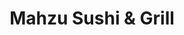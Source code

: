 ---
layout: place
title: Mahzu Sushi & Grill
permalink: /florida/gainesville/mahzu-sushi-grill.html
stateAbbr: FL
stateName: Florida
cityName: Gainesville
seo:
  type: restaurant
  links: https://mahzusushi.com/
place_id: ChIJQ7mHV9ui6IgRhfIJHwKCyaY
photos:
  - name: >-
      places/ChIJQ7mHV9ui6IgRhfIJHwKCyaY/photos/AeeoHcK87rtneUnlENggyRCjCeN2KjC5ZWxUFWzCGOlL-rHMC7ehaWffgjj68WeYI1cdqfiO8T7cCWx62WjfAJqHLq5giRHWVolq3NNWbeJdUoTSI1KiZ0Cbia-xwChiNWbRLKPtANfkYswSjXrp3evwQq5lib-IAfVcYPdUf_V_VrZnDC9P6M9wMh29-QZjydJ9GbjjkL3VtKt9aHMwE-ct3cnp6VWghj1Q8_CIlpBbVjT9G_12zGOCtWM3eVQqNDM4UUMAk55LZWW3a0d8LPZLMFzVJZZorLbTQDcQdz_1wGPfqLy1qloDqtWcdXaDCHN3kstx9iUdfCNzEPG3ug3iRfiH9uw0ZFsTgOAVNGg4quZAVk4jRiDsfsj7Ve_PgFDqG8IByg77rd62bIhgxPFJyMeCupcmk1ounCxhKRvpE-tVXMk
    widthPx: 4800
    heightPx: 3600
    authorAttributions:
      - displayName: Binhong Shi
        uri: https://maps.google.com/maps/contrib/117399459422304012831
        photoUri: >-
          https://lh3.googleusercontent.com/a-/ALV-UjWS3nfLGuno5zZwx1I0ZctYkCobYey_nmUiE4lz3stdpZNbZdgV=s100-p-k-no-mo
    flagContentUri: >-
      https://www.google.com/local/imagery/report/?cb_client=maps_api_places.places_api&image_key=!1e10!2sCIHM0ogKEICAgIDf3rLyuQE&hl=en-US
    googleMapsUri: >-
      https://www.google.com/maps/place//data=!3m4!1e2!3m2!1sCIHM0ogKEICAgIDf3rLyuQE!2e10!4m2!3m1!1s0x88e8a2db5787b943:0xa6c982021f09f285
  - name: >-
      places/ChIJQ7mHV9ui6IgRhfIJHwKCyaY/photos/AeeoHcJA3-c6mgkhpPkjctIZ-YvBZykPflCTRdsNFrlB7XZnKRTomDbiU0vuAg4KBus-i_rIYDnlWL3A41BZiOd4AYC5B7nR2RXa-yoRdCBt2toZ9isBQsM5HuLGqG8SeyoyjGI7Rz-ur5IHdA7PYXl9uFB4ZIMge-IvI5lfsKQy0c9BFPVTkDvIZNgoECW58KdzOxAeuOYvq7o0YjB2griQqyA4D2eLDR0uGra30qgDF4KyiIxgQNiZkGiU9UKg4ZvJLE9eJZIFnjE9kIWLMuPTo35AT8uYbUnppexEV7UdUkNIig5ehf0-pQwmn7kxM7yH4POBen3vAQbn_VyvC9Nbu_j2YL2s52KV-Qifi_Osdmi-sScHHlwht3wcSYioaJZdjhywqJ87rW9hqPA90KAIT7_LA_lynFdIu99Rueyuf9x9IMlp
    widthPx: 4800
    heightPx: 3600
    authorAttributions:
      - displayName: Naveen Siddiqui
        uri: https://maps.google.com/maps/contrib/104336836514861354164
        photoUri: >-
          https://lh3.googleusercontent.com/a-/ALV-UjWk_VA_-zbAPmPp7CJjTBZ2khbrwI7qubSIgjKMH5nD_H1fCK64hw=s100-p-k-no-mo
    flagContentUri: >-
      https://www.google.com/local/imagery/report/?cb_client=maps_api_places.places_api&image_key=!1e10!2sCIHM0ogKEICAgMCAyaWoyAE&hl=en-US
    googleMapsUri: >-
      https://www.google.com/maps/place//data=!3m4!1e2!3m2!1sCIHM0ogKEICAgMCAyaWoyAE!2e10!4m2!3m1!1s0x88e8a2db5787b943:0xa6c982021f09f285
  - name: >-
      places/ChIJQ7mHV9ui6IgRhfIJHwKCyaY/photos/AeeoHcJKw_XyWGSG9Lqpny1p8YkM0w3abWMyyB28Yq0FtnWtdkm1DYb0Z7yieqysQm5fNC69afaoG-UqwQffhn3w5wpHYRi0N6sKzFbrB2zKq0_Tl4hB--ZsxJjRqjFzQf5I91AUCDFKNen6hs5h5BFLBRU_63rb1Rl9Uk4PkwT3rNqztFbiuHHqN_xh_xxJ6EQncKI9AJBPXjcxHxFk6QRyH4S3x2HuFN_gUKdp4hd3np6klaRpes2VAwTNQfMWWYjAPnw2gsqjxG2KYyU0gf2oR5ev_Ncxgxk4rXGolNfdqjUETclnpubDezrc39JQDDmQqxx9ckdbbYxmwaZpeqNn5WkIw4Qf4Cl23yY7CTtRJTjmWZHDebVl6ApFLjx6RFLMkD8NQOpo9-sy4QOWjmC4JCSMmN321yOkKq98QzebtJub1LU
    widthPx: 4032
    heightPx: 3024
    authorAttributions:
      - displayName: Binhong Shi
        uri: https://maps.google.com/maps/contrib/117399459422304012831
        photoUri: >-
          https://lh3.googleusercontent.com/a-/ALV-UjWS3nfLGuno5zZwx1I0ZctYkCobYey_nmUiE4lz3stdpZNbZdgV=s100-p-k-no-mo
    flagContentUri: >-
      https://www.google.com/local/imagery/report/?cb_client=maps_api_places.places_api&image_key=!1e10!2sCIHM0ogKEICAgIC7zZOdhwE&hl=en-US
    googleMapsUri: >-
      https://www.google.com/maps/place//data=!3m4!1e2!3m2!1sCIHM0ogKEICAgIC7zZOdhwE!2e10!4m2!3m1!1s0x88e8a2db5787b943:0xa6c982021f09f285
  - name: >-
      places/ChIJQ7mHV9ui6IgRhfIJHwKCyaY/photos/AeeoHcJsOIrypu5Dc5yRezRG5fq6Oq4jaEsoB_6CItwdI0oKXW6t_pTyabrI62Ej7g4Ga0qRHX3bdLnA_PDBc19AE1kLYeFBvh-BcZQtMQf4uWXSgQhAtJGSju7bW-js4DqApuo7bPRFnTCeOyluj2Q6fMI5eV8dhvjhSgaghoTwLNdmN3lX9TpcYchjRIw9CmZDQyaceC541FXEN_5NIX2N5BrfBXG9P_y6H50uHHB6NBZJIOiPGBGH8qUrhR9EVFlW6rqymNhW6Nnl7ziz6b5-NJP12fH4wjrCMHa9r7YenbmKUY0d__mINmWk-cUzeK3DYzk3qtTF_oCe0FjEOL_xpnAMKV-Xz-Qul3ISMfqVoZ0y-hc0T2glpmfT7icxyuRtGvJlgDfKn6g45isUqymiX3DotF4-SyoPQYTJQJw_f7vLDA
    widthPx: 3024
    heightPx: 4032
    authorAttributions:
      - displayName: Priscilla Stout
        uri: https://maps.google.com/maps/contrib/103916987749667391284
        photoUri: >-
          https://lh3.googleusercontent.com/a-/ALV-UjUHUMs0W0ZzlbxL1YXFaUtTLO8jCzsnTbcuEpiOSL1nor2aD7tp=s100-p-k-no-mo
    flagContentUri: >-
      https://www.google.com/local/imagery/report/?cb_client=maps_api_places.places_api&image_key=!1e10!2sCIHM0ogKEICAgIC_xLuETw&hl=en-US
    googleMapsUri: >-
      https://www.google.com/maps/place//data=!3m4!1e2!3m2!1sCIHM0ogKEICAgIC_xLuETw!2e10!4m2!3m1!1s0x88e8a2db5787b943:0xa6c982021f09f285
  - name: >-
      places/ChIJQ7mHV9ui6IgRhfIJHwKCyaY/photos/AeeoHcKuys8lp7zIXH2D2AxK2M15GkIrsYsbAOWwRXm43E3NqmTxv66_OmuGkx-KPpuJXBVJPUFRVGg7YKcg84eZBe8te1shB_cUm96hJrOtsGEOxSv0BCQuTd0_28NZGGstTkn6i1GWqQ3LaoXaKWYe23gT0CPuRnVT671uhFU3J2LC6bw03MQk7ORg2cEXws2cpTB0UHe5cGdv2Tpgr-9QsuUONsZy7jd5TjVE6tru1VNXmst1GyrjGg29-I-XnN2oMBBMZswRNWquctGLHSwUGEFrS5muU-kn48H_806PxLeuudndCwfTzhdsaxrcp8mUN6EpFWG3DzfkfBC4ioHSKOp3AB9B-iGmQgJoBwVYmITlQwn21gIfOHuRnNp_y3_Hx4ZQucmALkWbcsa28EpYirmeNsg7_r-u4xY8EPy2xRChkw
    widthPx: 2992
    heightPx: 2992
    authorAttributions:
      - displayName: DM Mendoza
        uri: https://maps.google.com/maps/contrib/116052943329440236802
        photoUri: >-
          https://lh3.googleusercontent.com/a/ACg8ocICntOwBmvdrKjnPupk-_kVX-x2YgMWS3cZczshKjndUwve_w=s100-p-k-no-mo
    flagContentUri: >-
      https://www.google.com/local/imagery/report/?cb_client=maps_api_places.places_api&image_key=!1e10!2sCIHM0ogKEICAgICPsYD9bg&hl=en-US
    googleMapsUri: >-
      https://www.google.com/maps/place//data=!3m4!1e2!3m2!1sCIHM0ogKEICAgICPsYD9bg!2e10!4m2!3m1!1s0x88e8a2db5787b943:0xa6c982021f09f285
  - name: >-
      places/ChIJQ7mHV9ui6IgRhfIJHwKCyaY/photos/AeeoHcJZVaSX43XY-tr73dBFZfsU9bQAVWuJJqIY2XmjmJh9ool3G_OJWqyRJjLsZjL5ohYZturfwXzFYQFMSitsFpLyLAuQRBzgbt9PFQOrEcnVnVUmkfQUlD1g4PfM1uqHsAa44G267XgggNtDEOD1h5t-XQdPUWao520zgUIWDqf9MfM8jqZ9f2KSGziDT1yMNrmyIOcuqKn5LI4bILk60Y64PKxIoqYu3c6k03ERddDnCX-xT1ZqluORbUdgi3JiKKCWMrsw4_mAe5PHOpQlQbAY_pO24U1kfMO23XBCoo0aYpqRMp6B-9pypyI0XkntHWmF9tT822EqWhq_heBwajyXUMegGAtHwCr5C28fD4Ox9-_od7rbKdiGZ3T7lBHGlYSgfb-g63gicUb0yiP9eOPlweyPDTc1qW49sC5sv8ZG97V-
    widthPx: 2992
    heightPx: 2992
    authorAttributions:
      - displayName: DM Mendoza
        uri: https://maps.google.com/maps/contrib/116052943329440236802
        photoUri: >-
          https://lh3.googleusercontent.com/a/ACg8ocICntOwBmvdrKjnPupk-_kVX-x2YgMWS3cZczshKjndUwve_w=s100-p-k-no-mo
    flagContentUri: >-
      https://www.google.com/local/imagery/report/?cb_client=maps_api_places.places_api&image_key=!1e10!2sCIHM0ogKEICAgICPsYD9zgE&hl=en-US
    googleMapsUri: >-
      https://www.google.com/maps/place//data=!3m4!1e2!3m2!1sCIHM0ogKEICAgICPsYD9zgE!2e10!4m2!3m1!1s0x88e8a2db5787b943:0xa6c982021f09f285
  - name: >-
      places/ChIJQ7mHV9ui6IgRhfIJHwKCyaY/photos/AeeoHcI7MDwDzFxqQOzACIb-RYd5UqtKhRYctA-xMc1lawQKkj6MR2ZIW3y0R0N83MD3VOagCnvegLe3b7i_kbOgucw0bQay5JhMdg-zS8tqie0D0CDWq7b6fVTYLBN-XPBw7_GwJaezWT_GYVZkwudv_86jPqPTRFGqljzhtjnIiunqyJRuUhxJ79WKDiv8AgiFGKKapchO7EKNvL_xbqSPaH3al9tarMN3sImQHNyqH7vWqJHWiQUT6y5HW-ZVagdhO-UmJJa4NU_8vX_yijBTIPLB5iMVm1MpmBj_9iI2XyPmbHDr5sqD-xWhwbiKBeNsfg7kDmoSjS-s13TZxEjv-uHPAN7GgzcLeOKsxHkm6m75ggnsvPu_FznxElJlwoIFrAMPWYiYuBTtdNP5ddWAhixjWEkKnaB4-jmQeqd39vCwK4pW
    widthPx: 4080
    heightPx: 3060
    authorAttributions:
      - displayName: Joshua Burkin
        uri: https://maps.google.com/maps/contrib/107234615776868523304
        photoUri: >-
          https://lh3.googleusercontent.com/a-/ALV-UjUedIBaJrfzKbcRLNaM48qfpGqzjTXG4Hc5v6zEvooA6DNYNOcY=s100-p-k-no-mo
    flagContentUri: >-
      https://www.google.com/local/imagery/report/?cb_client=maps_api_places.places_api&image_key=!1e10!2sCIHM0ogKEICAgICfxOjznAE&hl=en-US
    googleMapsUri: >-
      https://www.google.com/maps/place//data=!3m4!1e2!3m2!1sCIHM0ogKEICAgICfxOjznAE!2e10!4m2!3m1!1s0x88e8a2db5787b943:0xa6c982021f09f285
  - name: >-
      places/ChIJQ7mHV9ui6IgRhfIJHwKCyaY/photos/AeeoHcL9qLYXBzNMmV6EbNZTeq_HFQZwyzYzcv5osDI3ZmcF5PEovfA5TfIFkzLwjffHbhfR4YROPrxEkAfHoLQop525BuMCwIRStzw9WOo_s8xX4On_wd2dxeWCcRIJrqYIaq-Kd3KRc0hLIrRkDLzl-DOWUb_rj0OocS_b5pogm-xXy8BQwI4cX9IcEUipP6WTxwrRSaS5JjA-o1J_i8-Cq5w4IbXxtONkcJRjsXQSNjEAtSXYzJDwYQ5a6XOvDTgAXvYL_nltp-W5i-7ty7_qNfQWyzGIKxGsYeHfHFq6ZW4HcpHTEwFjzcPeDgbdVw8U7FIg9EHK1kAnNPhxd0qYFBJ3AWg7ukQyiruqFHS56C642HT_Ah8wTYJMolsjVmiYqRCxJKhTMlMkKRh4yFUkt5mjDj5R7i9lFPXnUlr-As85rQ
    widthPx: 4000
    heightPx: 2252
    authorAttributions:
      - displayName: Coycoy B.
        uri: https://maps.google.com/maps/contrib/114515316199491777715
        photoUri: >-
          https://lh3.googleusercontent.com/a-/ALV-UjX9zkvmG00mIXW1R5rfwSPC_q7616M7IGP_E3JZdRJSEtw8FnXk=s100-p-k-no-mo
    flagContentUri: >-
      https://www.google.com/local/imagery/report/?cb_client=maps_api_places.places_api&image_key=!1e10!2sCIHM0ogKEICAgIDn4ae6fQ&hl=en-US
    googleMapsUri: >-
      https://www.google.com/maps/place//data=!3m4!1e2!3m2!1sCIHM0ogKEICAgIDn4ae6fQ!2e10!4m2!3m1!1s0x88e8a2db5787b943:0xa6c982021f09f285
  - name: >-
      places/ChIJQ7mHV9ui6IgRhfIJHwKCyaY/photos/AeeoHcJ1QieCHAqbI59rxy7qV_NIbtCnanwz_d0UIH6oSCSliTH1SOO0Djg9ZbVpEMyx00L9wKkKLZ30jJ6ITSlV5MiTDhwAPJEWtdrKQM2cF4voUXPeFsw2OT5mY_eK7W9ai7NF-aIM8ssG2N9otaRPIID04RXwUrDtVUbzV0op954L5T-6s2Ud2Yf4d0hMR5Vn-kRDA6FTUUdcmZruu_t-UV8SeqgtYEx6RqFjRnirZpP8FEr8KIX4oi4P2GodwB7ygNpo_v3rY-zezKaIKwvihV1CITZtIeOh4Z5LrtAE8DL8-YYkwgJ_HN7lAiI06I44C3U-g8x4myDn3TFu7-2vCHlVtidNQtz0auzD_yt2dpkP61TzdByaFcc3j38Od19_4TVLpZ19Bm_z2_iCtD49MiEXctV1dzMYnfDY-sX-HsSJvEem
    widthPx: 4000
    heightPx: 2252
    authorAttributions:
      - displayName: Coycoy B.
        uri: https://maps.google.com/maps/contrib/114515316199491777715
        photoUri: >-
          https://lh3.googleusercontent.com/a-/ALV-UjX9zkvmG00mIXW1R5rfwSPC_q7616M7IGP_E3JZdRJSEtw8FnXk=s100-p-k-no-mo
    flagContentUri: >-
      https://www.google.com/local/imagery/report/?cb_client=maps_api_places.places_api&image_key=!1e10!2sCIHM0ogKEICAgIDn4aex4AE&hl=en-US
    googleMapsUri: >-
      https://www.google.com/maps/place//data=!3m4!1e2!3m2!1sCIHM0ogKEICAgIDn4aex4AE!2e10!4m2!3m1!1s0x88e8a2db5787b943:0xa6c982021f09f285
  - name: >-
      places/ChIJQ7mHV9ui6IgRhfIJHwKCyaY/photos/AeeoHcK0HHqKQloc02AJWP_7yWFIX8CMsE_xmrEl_docaYH-YBs5wdDdVii8F8TbVfpY-OMLQhlSGktwmdZWcMM_L-wQcuPIOXKpaKiH3rtvq86s7EnIidMHRnf-JIGDIensAu-mU_UW1oWoGRrsrZ815wxfLozHJxX5qZwvxT9YBD8OHqm4yvmzqBnonnke5bPGkJbzODueLD52YOVjprGxfl3tms9w0Y-XELwfr1xXcyO82tVqEXZkS8rfSPUxRktFARvpTtQcy6ZnybOXpGp1gHlYmWPurLIZQoHarIHUAnUnMP8O_lR7dEFDdoerpbdzchvWdh47TaiBFDkaTkmGZHyq8Epklxujak-zcVAN8VhGkGm0Z-hMUWpwomfCXmmmQD4PNseRwD_m-gerO0sg5yNLyo2BhtOHSI0nZGN-e-d-Sg
    widthPx: 4000
    heightPx: 3000
    authorAttributions:
      - displayName: Joshua Burkin
        uri: https://maps.google.com/maps/contrib/107234615776868523304
        photoUri: >-
          https://lh3.googleusercontent.com/a-/ALV-UjUedIBaJrfzKbcRLNaM48qfpGqzjTXG4Hc5v6zEvooA6DNYNOcY=s100-p-k-no-mo
    flagContentUri: >-
      https://www.google.com/local/imagery/report/?cb_client=maps_api_places.places_api&image_key=!1e10!2sCIHM0ogKEICAgIDntofhLA&hl=en-US
    googleMapsUri: >-
      https://www.google.com/maps/place//data=!3m4!1e2!3m2!1sCIHM0ogKEICAgIDntofhLA!2e10!4m2!3m1!1s0x88e8a2db5787b943:0xa6c982021f09f285
address: 5150 SW 34th St, Gainesville, FL 32608, USA
street: 5150 SW 34th St
city: Gainesville
state: FL
zip: '32608'
country: USA
neighborhood: null
latitude: '29.605753'
longitude: '-82.372606'
accessibility_options:
  wheelchairAccessibleParking: true
  wheelchairAccessibleEntrance: true
  wheelchairAccessibleRestroom: true
  wheelchairAccessibleSeating: true
business_status: OPERATIONAL
name: Mahzu Sushi & Grill
google_maps_links:
  directionsUri: >-
    https://www.google.com/maps/dir//''/data=!4m7!4m6!1m1!4e2!1m2!1m1!1s0x88e8a2db5787b943:0xa6c982021f09f285!3e0
  placeUri: https://maps.google.com/?cid=12018280026237170309
  writeAReviewUri: >-
    https://www.google.com/maps/place//data=!4m3!3m2!1s0x88e8a2db5787b943:0xa6c982021f09f285!12e1
  reviewsUri: >-
    https://www.google.com/maps/place//data=!4m4!3m3!1s0x88e8a2db5787b943:0xa6c982021f09f285!9m1!1b1
  photosUri: >-
    https://www.google.com/maps/place//data=!4m3!3m2!1s0x88e8a2db5787b943:0xa6c982021f09f285!10e5
primary_type: Sushi Restaurant
opening_hours:
  regular: null
  current: null
secondary_opening_hours:
  regular:
    weekdayDescriptions: null
    type: null
  current:
    weekdayDescriptions: null
    type: null
phone: (352) 336-3338
price_level: PRICE_LEVEL_MODERATE
price_range: $10 &ndash; $20
rating: '4.6'
rating_count: 0
website: https://mahzusushi.com/
description: >-
  Discover Mahzu Sushi & Grill in Gainesville, FL$$$In Gainesville, FL, Mahzu
  Sushi & Grill offers a modern retreat for those seeking fresh Japanese cuisine
  and creative dining options. This inviting spot features a variety of grilled
  dishes and inventive sushi rolls, making it a go-to choice for sushi
  enthusiasts exploring local flavors. With generous portions and a cozy
  atmosphere, it's ideal for casual meals or gatherings, enhanced by thoughtful
  accessibility features that ensure everyone can enjoy the experience. The
  selection of drinks and fresh ingredients adds to its appeal, providing a
  satisfying escape for anyone in the mood for top-rated sushi nearby.
generative_summary: >-
  Discover Mahzu Sushi & Grill in Gainesville, FL$$$In Gainesville, FL, Mahzu
  Sushi & Grill offers a modern retreat for those seeking fresh Japanese cuisine
  and creative dining options. This inviting spot features a variety of grilled
  dishes and inventive sushi rolls, making it a go-to choice for sushi
  enthusiasts exploring local flavors. With generous portions and a cozy
  atmosphere, it's ideal for casual meals or gatherings, enhanced by thoughtful
  accessibility features that ensure everyone can enjoy the experience. The
  selection of drinks and fresh ingredients adds to its appeal, providing a
  satisfying escape for anyone in the mood for top-rated sushi nearby.
generative_disclosure: Summarized by AI using the Grok-3-Mini model.
reviews:
  - name: >-
      places/ChIJQ7mHV9ui6IgRhfIJHwKCyaY/reviews/ChZDSUhNMG9nS0VJQ0FnTUNBeWNYNVZREAE
    relativePublishTimeDescription: 2 months ago
    rating: 5
    text:
      text: >-
        even on a busy night, the service was spectacular! since our food was
        taking a while, they gave us 2 free appetizers and a free desert. The
        servers were attentive and detailed. The sushi rolls were delicious and
        large in portion! Would go again :)
      languageCode: en
    originalText:
      text: >-
        even on a busy night, the service was spectacular! since our food was
        taking a while, they gave us 2 free appetizers and a free desert. The
        servers were attentive and detailed. The sushi rolls were delicious and
        large in portion! Would go again :)
      languageCode: en
    authorAttribution:
      displayName: Naveen Siddiqui
      uri: https://www.google.com/maps/contrib/104336836514861354164/reviews
      photoUri: >-
        https://lh3.googleusercontent.com/a-/ALV-UjWk_VA_-zbAPmPp7CJjTBZ2khbrwI7qubSIgjKMH5nD_H1fCK64hw=s128-c0x00000000-cc-rp-mo-ba2
    publishTime: '2025-02-02T01:53:22.165298Z'
    flagContentUri: >-
      https://www.google.com/local/review/rap/report?postId=ChZDSUhNMG9nS0VJQ0FnTUNBeWNYNVZREAE&d=17924085&t=1
    googleMapsUri: >-
      https://www.google.com/maps/reviews/data=!4m6!14m5!1m4!2m3!1sChZDSUhNMG9nS0VJQ0FnTUNBeWNYNVZREAE!2m1!1s0x88e8a2db5787b943:0xa6c982021f09f285
  - name: >-
      places/ChIJQ7mHV9ui6IgRhfIJHwKCyaY/reviews/ChZDSUhNMG9nS0VJQ0FnSUNueS16RVFnEAE
    relativePublishTimeDescription: 6 months ago
    rating: 5
    text:
      text: >-
        Phenomenal experience! Happy to have this around the corner from my
        home. I took my mother here for some sushi when she came to visit from
        Portland Oregon. We absolutely enjoyed the food, service, and
        atmosphere. Who doesn’t love a good sushi roll. My mother always swears
        up and down she’s a vegan. She tells people this within a few minutes of
        meeting them. It’s basically her claim to fame and she will tell anyone
        who will listen. But when it comes to fish, she always breaks the rules.
        I’m quick to point out she would probably be better off if she just
        accepted the fact that she’s a pescatarian at best. But she never
        accepts the cold hard truth. I tell her she’s in denial. She tells me
        I’m a little A-Hole
      languageCode: en
    originalText:
      text: >-
        Phenomenal experience! Happy to have this around the corner from my
        home. I took my mother here for some sushi when she came to visit from
        Portland Oregon. We absolutely enjoyed the food, service, and
        atmosphere. Who doesn’t love a good sushi roll. My mother always swears
        up and down she’s a vegan. She tells people this within a few minutes of
        meeting them. It’s basically her claim to fame and she will tell anyone
        who will listen. But when it comes to fish, she always breaks the rules.
        I’m quick to point out she would probably be better off if she just
        accepted the fact that she’s a pescatarian at best. But she never
        accepts the cold hard truth. I tell her she’s in denial. She tells me
        I’m a little A-Hole
      languageCode: en
    authorAttribution:
      displayName: DMarx
      uri: https://www.google.com/maps/contrib/111937910177004740874/reviews
      photoUri: >-
        https://lh3.googleusercontent.com/a-/ALV-UjVr5N_78xqpzz-SDiWgD0tSzwIuoC_wHd4njgOy_4CVbQPr8i9G=s128-c0x00000000-cc-rp-mo-ba5
    publishTime: '2024-09-30T00:18:11.813854Z'
    flagContentUri: >-
      https://www.google.com/local/review/rap/report?postId=ChZDSUhNMG9nS0VJQ0FnSUNueS16RVFnEAE&d=17924085&t=1
    googleMapsUri: >-
      https://www.google.com/maps/reviews/data=!4m6!14m5!1m4!2m3!1sChZDSUhNMG9nS0VJQ0FnSUNueS16RVFnEAE!2m1!1s0x88e8a2db5787b943:0xa6c982021f09f285
  - name: >-
      places/ChIJQ7mHV9ui6IgRhfIJHwKCyaY/reviews/ChdDSUhNMG9nS0VJQ0FnSUNQc1lEOTlnRRAB
    relativePublishTimeDescription: 4 months ago
    rating: 5
    text:
      text: >-
        Food was delicious and service was extraordinary. I thought it was a
        little pricey, but the portion sizes are well worth the price. Parking
        is easy, as this business is located in a business plaza. Overall would
        recommend
      languageCode: en
    originalText:
      text: >-
        Food was delicious and service was extraordinary. I thought it was a
        little pricey, but the portion sizes are well worth the price. Parking
        is easy, as this business is located in a business plaza. Overall would
        recommend
      languageCode: en
    authorAttribution:
      displayName: DM Mendoza
      uri: https://www.google.com/maps/contrib/116052943329440236802/reviews
      photoUri: >-
        https://lh3.googleusercontent.com/a/ACg8ocICntOwBmvdrKjnPupk-_kVX-x2YgMWS3cZczshKjndUwve_w=s128-c0x00000000-cc-rp-mo-ba5
    publishTime: '2024-11-25T12:24:16.141336Z'
    flagContentUri: >-
      https://www.google.com/local/review/rap/report?postId=ChdDSUhNMG9nS0VJQ0FnSUNQc1lEOTlnRRAB&d=17924085&t=1
    googleMapsUri: >-
      https://www.google.com/maps/reviews/data=!4m6!14m5!1m4!2m3!1sChdDSUhNMG9nS0VJQ0FnSUNQc1lEOTlnRRAB!2m1!1s0x88e8a2db5787b943:0xa6c982021f09f285
  - name: >-
      places/ChIJQ7mHV9ui6IgRhfIJHwKCyaY/reviews/ChdDSUhNMG9nS0VJQ0FnSUQ3Mk9hZ2xnRRAB
    relativePublishTimeDescription: 7 months ago
    rating: 5
    text:
      text: >-
        Came here on a whim and were so happy with our decision! From the
        outside, it doesn’t look like much but the inside is gorgeous! It was
        packed too, which is always a great sign! The server was so friendly and
        helpful with our selections! The food came out fast and was delicious!
        Everything was really so flavorful and tasted fresh. The yum yum sauce
        is really good too! Would definitely come back here again!
      languageCode: en
    originalText:
      text: >-
        Came here on a whim and were so happy with our decision! From the
        outside, it doesn’t look like much but the inside is gorgeous! It was
        packed too, which is always a great sign! The server was so friendly and
        helpful with our selections! The food came out fast and was delicious!
        Everything was really so flavorful and tasted fresh. The yum yum sauce
        is really good too! Would definitely come back here again!
      languageCode: en
    authorAttribution:
      displayName: ALICIA DECKER
      uri: https://www.google.com/maps/contrib/114832042895323726763/reviews
      photoUri: >-
        https://lh3.googleusercontent.com/a-/ALV-UjVj40TZp_aXhDs7ixfxarWYRqIhjv_t3hch4JoJSMPkTfeV_SHNyQ=s128-c0x00000000-cc-rp-mo-ba4
    publishTime: '2024-08-21T02:02:00.225431Z'
    flagContentUri: >-
      https://www.google.com/local/review/rap/report?postId=ChdDSUhNMG9nS0VJQ0FnSUQ3Mk9hZ2xnRRAB&d=17924085&t=1
    googleMapsUri: >-
      https://www.google.com/maps/reviews/data=!4m6!14m5!1m4!2m3!1sChdDSUhNMG9nS0VJQ0FnSUQ3Mk9hZ2xnRRAB!2m1!1s0x88e8a2db5787b943:0xa6c982021f09f285
  - name: >-
      places/ChIJQ7mHV9ui6IgRhfIJHwKCyaY/reviews/ChdDSUhNMG9nS0VJQ0FnTUNJc3VLX29RRRAB
    relativePublishTimeDescription: a week ago
    rating: 4
    text:
      text: >-
        This place is great if you want cheap sushi but it's not the highest in
        quality when you order the cheaper rolls. If you are looking for cheap
        sushi come here. I advise getting the cooked rolls. The raw sushi just
        is not as good as other places in town. Staff are lovely and service is
        quick.
      languageCode: en
    originalText:
      text: >-
        This place is great if you want cheap sushi but it's not the highest in
        quality when you order the cheaper rolls. If you are looking for cheap
        sushi come here. I advise getting the cooked rolls. The raw sushi just
        is not as good as other places in town. Staff are lovely and service is
        quick.
      languageCode: en
    authorAttribution:
      displayName: Kenneth McRae
      uri: https://www.google.com/maps/contrib/102776720266728261119/reviews
      photoUri: >-
        https://lh3.googleusercontent.com/a-/ALV-UjVx0hxxP23LydThGBS5qYuiAmXbipae5kmeD9qoJsfMsttFj_w=s128-c0x00000000-cc-rp-mo-ba4
    publishTime: '2025-03-31T20:26:12.519075Z'
    flagContentUri: >-
      https://www.google.com/local/review/rap/report?postId=ChdDSUhNMG9nS0VJQ0FnTUNJc3VLX29RRRAB&d=17924085&t=1
    googleMapsUri: >-
      https://www.google.com/maps/reviews/data=!4m6!14m5!1m4!2m3!1sChdDSUhNMG9nS0VJQ0FnTUNJc3VLX29RRRAB!2m1!1s0x88e8a2db5787b943:0xa6c982021f09f285
review_summary: >-
  What Customers Are Saying About the Experience$$$Folks who visit Mahzu Sushi &
  Grill often highlight the attentive service and quick delivery, even on
  crowded evenings, which keeps things feeling smooth and welcoming. Many
  appreciate the tasty rolls and hearty portions that deliver solid value
  without breaking the bank, making it a favorite for casual sushi seekers.
  While some mention that cooked options might edge out the raw ones for the
  best taste, the overall vibe remains positive with fresh flavors winning
  praise across the board. The friendly staff and efficient setup add to the
  charm, encouraging repeat trips for a relaxed meal. All in all, it's a
  reliable spot that leaves diners satisfied and eager to return for more
  enjoyable bites.
review_disclosure: Summarized by AI using the Grok-3-Mini model.
parking_options:
  freeParkingLot: true
  freeStreetParking: true
  valetParking: false
payment_options:
  acceptsCreditCards: true
  acceptsDebitCards: true
  acceptsCashOnly: false
  acceptsNfc: true
allow_dogs: null
curbside_pickup: null
delivery: true
dine_in: true
good_for_children: true
good_for_groups: true
good_for_sports: false
live_music: false
menu_for_children: true
outdoor_seating: false
reservable: true
restroom: true
serves_beer: true
serves_breakfast: false
serves_brunch: false
serves_cocktails: null
serves_coffee: false
serves_dinner: true
serves_dessert: true
serves_lunch: true
serves_vegetarian_food: true
serves_wine: true
takeout: true
update_category: pro
places_description: >-
  Relaxed, modern outpost for Japanese grilled fare, sushi, creative rolls &
  sake bombs.

---